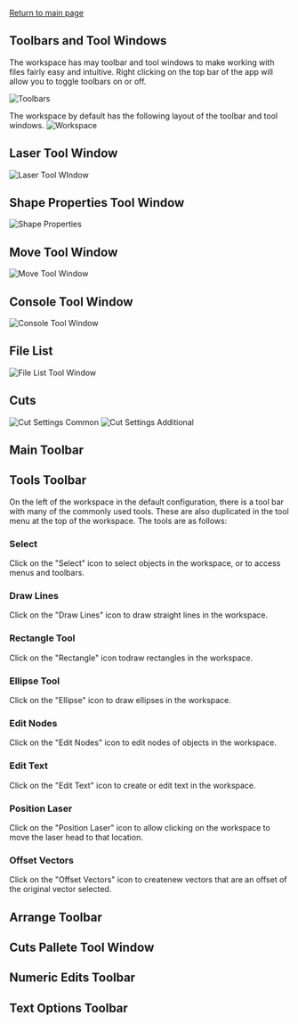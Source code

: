 [Return to main page](README.md)

## Toolbars and Tool Windows

The workspace has may toolbar and tool windows to make working with files fairly easy and intuitive. Right clicking on the top bar of the app will allow you to toggle toolbars on or off.

![Toolbars](/img/Toolbars.PNG)

The workspace by default has the following layout of the toolbar and tool windows.
![Workspace](/img/Desktop.png)
## Laser Tool Window
![Laser Tool WIndow](/img/LaserToolBox.PNG)
## Shape Properties Tool Window
![Shape Properties](img/ShapePropertiesToolBox.PNG)
## Move Tool Window
![Move Tool Window](img/ShapePropertiesToolBox.PNG)
## Console Tool Window
![Console Tool Window](/img/Console.png)
## File List
![File List Tool Window](img/FileListToolBox.PNG)
## Cuts
![Cut Settings Common](/img/CutSettingsCommon.PNG)
![Cut Settings Additional](/img/CutSettingsAdditional.PNG)
## Main Toolbar

## Tools Toolbar

On the left of the workspace in the default configuration, there is a tool bar with many of the commonly used tools. These are also duplicated in the tool menu at the top of the workspace. The tools are as follows:


### Select
Click on the "Select" icon to select objects in the workspace, or to access menus and toolbars.
### Draw Lines
Click on the "Draw Lines" icon to draw straight lines in the workspace.
### Rectangle Tool
Click on the "Rectangle" icon todraw rectangles in the workspace.
### Ellipse Tool
Click on the "Ellipse" icon to draw ellipses in the workspace.
### Edit Nodes
Click on the "Edit Nodes" icon to edit nodes of objects in the workspace.
### Edit Text
Click on the "Edit Text" icon to create or edit text in the workspace.
### Position Laser
Click on the "Position Laser" icon to allow clicking on the workspace to move the laser head to that location.
### Offset Vectors
Click on the "Offset Vectors" icon to createnew vectors that are an offset of the original vector selected.


## Arrange Toolbar

## Cuts Pallete Tool Window

## Numeric Edits Toolbar

## Text Options Toolbar



